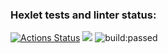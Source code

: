### Hexlet tests and linter status:
[![Actions Status](https://github.com/VaalBerit/java-project-lvl1/workflows/hexlet-check/badge.svg)](https://github.com/VaalBerit/java-project-lvl1/actions)
 <a href="https://codeclimate.com/github/codeclimate/codeclimate/maintainability"><img src="https://api.codeclimate.com/v1/badges/a99a88d28ad37a79dbf6/maintainability" /></a>
 <a title="Latest push build on default branch: passed" name="status-images" class="pointer open-popup">
    <img src="https://travis-ci.com/VaalBerit/java-project-lvl1.svg?branch=main&amp;status=passed" alt="build:passed">
  </a>
